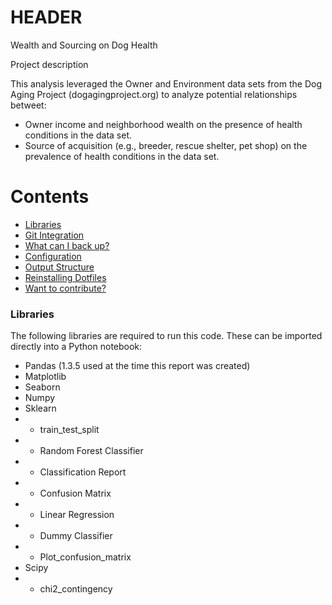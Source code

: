 # HEADER

Wealth and Sourcing on Dog Health

Project description

This analysis leveraged the Owner and Environment data sets from the Dog Aging Project (dogagingproject.org) to analyze potential relationships betweet:
* Owner income and neighborhood wealth on the presence of health conditions in the data set.
* Source of acquisition (e.g., breeder, rescue shelter, pet shop) on the prevalence of health conditions in the data set.

Contents
========

 * [Libraries](#Libraries)
 * [Git Integration](#git-integration)
 * [What can I back up?](#what-can-i-back-up)
 * [Configuration](#configuration)
 * [Output Structure](#output-structure)
 * [Reinstalling Dotfiles](#reinstalling-dotfiles)
 * [Want to contribute?](#want-to-contribute)

### Libraries

The following libraries are required to run this code. These can be imported directly into a Python notebook:
* Pandas (1.3.5 used at the time this report was created)
* Matplotlib
* Seaborn
* Numpy
* Sklearn
* * train_test_split
* * Random Forest Classifier
* * Classification Report
* * Confusion Matrix
* * Linear Regression
* * Dummy Classifier
* * Plot_confusion_matrix
* Scipy
* * chi2_contingency
